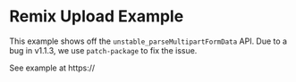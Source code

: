 # Remix Upload Example

This example shows off the `unstable_parseMultipartFormData` API. Due to
a bug in v1.1.3, we use `patch-package` to fix the issue.

See example at https://
